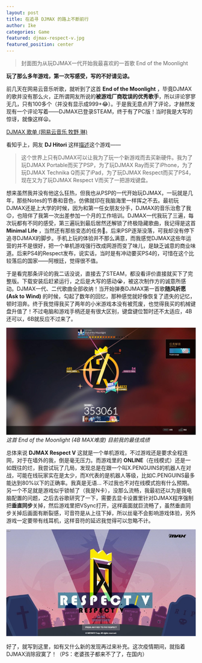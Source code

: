 ```yaml
---
layout: post
title: 在追寻 DJMAX 的路上不断前行
author: Ike
categories: Game
featured: djmax-respect-v.jpg
featured_position: center
---
```


> 封面图为从玩DJMAX一代开始我最喜欢的一首歌 End of the Moonlight

**玩了那么多年游戏，第一次写感受，写的不好请见谅。**

前几天在网易云音乐听歌，就听到了这首 **End of the Moonlight** ，毕竟DJMAX的歌并没有那么火，正所谓网友所说的**被游戏厂商耽误的优秀歌手**，所以评论寥寥无几，只有100多个（并没有显示成999+😂）。于是我无意点开了评论，才赫然发现有一个评论写着——DJMAX已登录STEAM，终于有了PC版！当时我是大写的惊讶，就像这样😦。

[DJMAX 歌单 (网易云音乐 牧野 琳)](https://music.163.com/#/playlist?id=2213443485&userid=281863412)

看知乎上，网友 **DJ Hitori** 这样[描述](https://www.zhihu.com/question/361797483/answer/944316872)这个游戏——
> 这个世界上只有DJMAX可以让我为了玩一个新游戏而去买新硬件。我为了玩DJMAX Portable而买了PSP，为了玩DJMAX Ray而买了iPhone，为了玩DJMAX Technika Q而买了iPad，为了玩DJMAX Respect而买了PS4，现在又为了玩DJMAX Respect V而买了一把游戏键盘。

想来虽然我并没有他这么狂热，但我也从PSP的一代开始玩DJMAX，一玩就是几年，那些Notes的节奏和音色，仿佛就印在我脑海里一样挥之不去。最初玩DJMAX还是上大学的时候，因为和第一任女朋友分手，DJMAX的音乐治愈了我😌，也陪伴了我第一次出差参加一个月的工作培训。DJMAX一代我玩了三遍，每次玩都有不同的感受，第三遍玩到最后居然还解锁了终极隐藏歌曲，我记得是这首 **Minimal Life** ，当然还有那些变态的任务🤣。后来PSP逐渐没落，可我却没有停下追寻DJMAX的脚步。手机上玩的体验并不那么满意，而我感觉DJMAX这些年运营的并不是很好，把一个单机游戏强行改成网游而变了味儿，是缺乏诚意的商业味道。后来PS4的Respect发布，说实话，当时是有冲动要买PS4的，可惜在这个比较落后的国家——阿根廷，觉得很不值。

于是看完那条评论的我二话没说，直接去了STEAM，都没看评价直接就买下了完整版。下载安装后赶紧运行，之后是大写的感动😭，被这次制作方的诚意所感动。DJMAX一代、二代歌曲全部收纳！当开始弹奏DJMAX第一首歌**随风祈愿 (Ask to Wind)** 的时候，勾起了数年的回忆，那种感觉就好像恢复了遗失的记忆，顿时泪奔。终于我觉得我买了两年的小米游戏本没有被荒废，也觉得我买的机械键盘升值了！不过电脑和游戏手柄还是有很大区别，键盘键位暂时还不太适应，4B还可以，6B就反应不过来了。

![目前为止的最佳成绩](/assets/img/posts/2020/djmax-end-of-the-moonlight.jpg)
*这首 End of the Moonlight (4B MAX难度) 目前我的最佳成绩*

总体来说 **DJMAX Respect V** 这就是一个单机游戏，不过游戏还是要求全程连网，对于在墙外的我，倒是毫无压力。而游戏里的 **ONLINE**（在线模式）还是一如既往的烂，我尝试玩了几局，发现总是在跟一个叫X.PENGUINS的机器人在对战，可能在线玩家实在是太少，而X代表的是机器人等级，比如C.PENGUINS最多能达到80%以下的正确率。我真是无语... 不过我也不对在线模式抱有什么预期。另一个不足就是游戏似乎锁帧了（我是N卡），没那么流畅，我最初还以为是我电脑配置的问题，之后去谷歌研究了一下，需要去显卡设置里针对DJMAX程序强制把**垂直同步**关掉，然后游戏里把VSync打开，这样画面就巨流畅了，虽然垂直同步关掉后画面有断裂感，可音符是从上往下掉，所以丝毫不会影响游戏体验，另外游戏一定要带有线耳机，这样音符的延迟我觉得可以忽略不计。

![DJMAX Respect V 主界面](/assets/img/posts/2020/djmax-respect-v-mainmenu.jpg)

好了，就写到这里，如有又什么新的发现再过来补充。这次疫情期间，就指着DJMAX消除寂寞了！（PS：老婆孩子都来不了了，在国内）